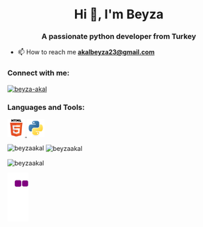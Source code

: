 
<h1 align="center">Hi 👋, I'm Beyza</h1>
<h3 align="center">A passionate python developer from Turkey</h3>

- 📫 How to reach me **akalbeyza23@gmail.com**

<h3 align="left">Connect with me:</h3>
<p align="left">
<a href="https://linkedin.com/in/beyza-akal" target="blank"><img align="center" src="https://raw.githubusercontent.com/rahuldkjain/github-profile-readme-generator/master/src/images/icons/Social/linked-in-alt.svg" alt="beyza-akal" height="30" width="40" /></a>
</p>

<h3 align="left">Languages and Tools:</h3>
<p align="left"> <a href="https://www.w3.org/html/" target="_blank" rel="noreferrer"> <img src="https://raw.githubusercontent.com/devicons/devicon/master/icons/html5/html5-original-wordmark.svg" alt="html5" width="40" height="40"/> </a> <a href="https://www.python.org" target="_blank" rel="noreferrer"> <img src="https://raw.githubusercontent.com/devicons/devicon/master/icons/python/python-original.svg" alt="python" width="40" height="40"/> </a> </p>

<p><img align="left" src="https://github-readme-stats.vercel.app/api/top-langs?username=beyzaakal&show_icons=true&locale=en&layout=compact" alt="beyzaakal" /></p>

<p>&nbsp;<img align="center" src="https://github-readme-stats.vercel.app/api?username=beyzaakal&show_icons=true&locale=en" alt="beyzaakal" /></p>

<p><img align="center" src="https://github-readme-streak-stats.herokuapp.com/?user=beyzaakal&" alt="beyzaakal" /></p>


![snake gif](https://github.com/BeyzaAkal/BeyzaAkal/blob/output/github-contribution-grid-snake.gif)

<!---
BeyzaAkal/BeyzaAkal is a ✨ special ✨ repository because its `README.md` (this file) appears on your GitHub profile.
You can click the Preview link to take a look at your changes.
--->
